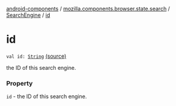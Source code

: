 [android-components](../../index.md) / [mozilla.components.browser.state.search](../index.md) / [SearchEngine](index.md) / [id](./id.md)

# id

`val id: `[`String`](https://kotlinlang.org/api/latest/jvm/stdlib/kotlin/-string/index.html) [(source)](https://github.com/mozilla-mobile/android-components/blob/master/components/browser/state/src/main/java/mozilla/components/browser/state/search/SearchEngine.kt#L20)

the ID of this search engine.

### Property

`id` - the ID of this search engine.